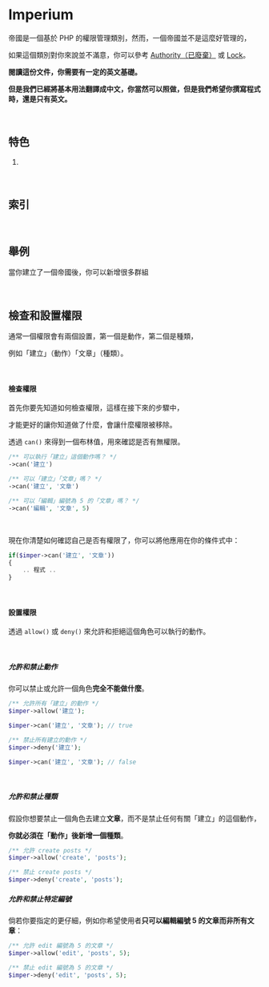 # Imperium
帝國是一個基於 PHP 的權限管理類別，然而，一個帝國並不是這麼好管理的，

如果這個類別對你來說並不滿意，你可以參考 [Authority（已廢棄）](https://github.com/machuga/authority) 或 [Lock](https://github.com/BeatSwitch/lock)。

**閱讀這份文件，你需要有一定的英文基礎。**

**但是我們已經將基本用法翻譯成中文，你當然可以照做，但是我們希望你撰寫程式時，還是只有英文。**

&nbsp;

## 特色

1.

&nbsp;

## 索引

&nbsp;

## 舉例

當你建立了一個帝國後，你可以新增很多群組

&nbsp;

## 檢查和設置權限

通常一個權限會有兩個設置，第一個是動作，第二個是種類，

例如「建立」（動作）「文章」（種類）。

&nbsp;

#### 檢查權限

首先你要先知道如何檢查權限，這樣在接下來的步驟中，

才能更好的讓你知道做了什麼，會讓什麼權限被移除。

透過 `can()` 來得到一個布林值，用來確認是否有無權限。

```php
/** 可以執行「建立」這個動作嗎？ */
->can('建立')

/** 可以「建立」「文章」嗎？ */
->can('建立', '文章')

/** 可以「編輯」編號為 5 的「文章」嗎？ */
->can('編輯', '文章', 5)
```

&nbsp;

現在你清楚如何確認自己是否有權限了，你可以將他應用在你的條件式中：

```php
if($imper->can('建立', '文章'))
{
    .. 程式 ..
}
```

&nbsp;

#### 設置權限

透過 `allow()` 或 `deny()` 來允許和拒絕這個角色可以執行的動作。

&nbsp;

##### 允許和禁止動作

你可以禁止或允許一個角色**完全不能做什麼**。

```php
/** 允許所有「建立」的動作 */
$imper->allow('建立');

$imper->can('建立', '文章'); // true

/** 禁止所有建立的動作 */
$imper->deny('建立');

$imper->can('建立', '文章'); // false
```

&nbsp;

##### 允許和禁止種類

假設你想要禁止一個角色去建立**文章**，而不是禁止任何有關「建立」的這個動作，

**你就必須在「動作」後新增一個種類**。

```php
/** 允許 create posts */
$imper->allow('create', 'posts');

/** 禁止 create posts */
$imper->deny('create', 'posts');
```

##### 允許和禁止特定編號

倘若你要指定的更仔細，例如你希望使用者**只可以編輯編號 5 的文章而非所有文章**：

```php
/** 允許 edit 編號為 5 的文章 */
$imper->allow('edit', 'posts', 5);

/** 禁止 edit 編號為 5 的文章 */
$imper->deny('edit', 'posts', 5);
```

